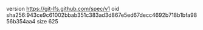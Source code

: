version https://git-lfs.github.com/spec/v1
oid sha256:943ce9c61002bbab351c383ad3d867e5ed67decc4692b718b1bfa9856b354aa4
size 625

